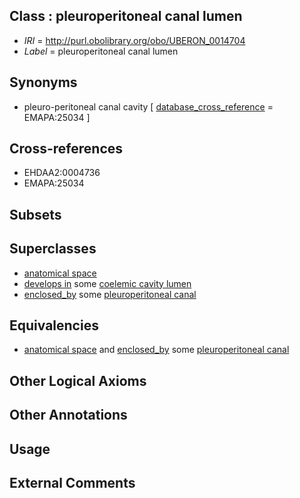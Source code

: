 
## Class : pleuroperitoneal canal lumen

 * *IRI* = http://purl.obolibrary.org/obo/UBERON_0014704
 * *Label* = pleuroperitoneal canal lumen

## Synonyms

 * pleuro-peritoneal canal cavity [ [database_cross_reference](../../ef/oboInOwl#hasDbXref.md) = EMAPA:25034 ]

## Cross-references

 * EHDAA2:0004736
 * EMAPA:25034

## Subsets


## Superclasses

 * [anatomical space](../../UBERON/64/UBERON_0000464.md)
 * [develops in](../../RO/26/RO_0002226.md) some [coelemic cavity lumen](../../UBERON/23/UBERON_0002323.md)
 * [enclosed_by](../../core#enclosed/by/core#enclosed_by.md) some [pleuroperitoneal canal](../../UBERON/79/UBERON_0006279.md)

## Equivalencies

 * [anatomical space](../../UBERON/64/UBERON_0000464.md) and [enclosed_by](../../core#enclosed/by/core#enclosed_by.md) some [pleuroperitoneal canal](../../UBERON/79/UBERON_0006279.md)

## Other Logical Axioms


## Other Annotations


## Usage


## External Comments

